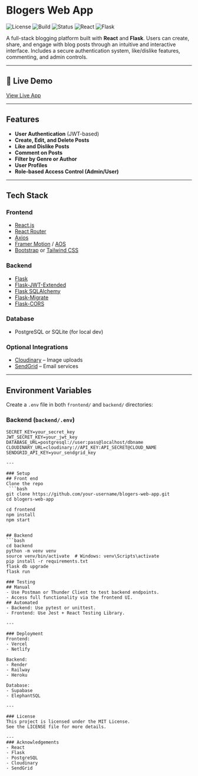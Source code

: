#  Blogers Web App

![License](https://img.shields.io/badge/license-MIT-blue.svg)
![Build](https://img.shields.io/badge/build-passing-brightgreen)
![Status](https://img.shields.io/badge/status-active-success)
![React](https://img.shields.io/badge/frontend-React-blue)
![Flask](https://img.shields.io/badge/backend-Flask-yellow)

A full-stack blogging platform built with **React** and **Flask**. Users can create, share, and engage with blog posts through an intuitive and interactive interface. Includes a secure authentication system, like/dislike features, commenting, and admin controls.

---

## 🔗 Live Demo

 [View Live App](https://blogers-front-end-srpb.vercel.app/)

---

<!-- ##  Screenshots

> *(Update these paths with actual image links or screenshots from your app)*

| Home Page | Post View | Dashboard |
|-----------|-----------|-----------|
| ![Home](screenshots/home.png) | ![Post](screenshots/post.png) | ![Dashboard](screenshots/dashboard.png) |

--- -->

##  Features

-  **User Authentication** (JWT-based)
-  **Create, Edit, and Delete Posts**
-  **Like and Dislike Posts**
-  **Comment on Posts**
-  **Filter by Genre or Author**
-  **User Profiles**
-  **Role-based Access Control (Admin/User)**

---

##  Tech Stack

### Frontend
- [React.js](https://reactjs.org/)
- [React Router](https://reactrouter.com/)
- [Axios](https://axios-http.com/)
- [Framer Motion](https://www.framer.com/motion/) / [AOS](https://michalsnik.github.io/aos/)
- [Bootstrap](https://getbootstrap.com/) or [Tailwind CSS](https://tailwindcss.com/)

### Backend
- [Flask](https://flask.palletsprojects.com/)
- [Flask-JWT-Extended](https://flask-jwt-extended.readthedocs.io/)
- [Flask SQLAlchemy](https://flask-sqlalchemy.palletsprojects.com/)
- [Flask-Migrate](https://flask-migrate.readthedocs.io/)
- [Flask-CORS](https://flask-cors.readthedocs.io/)

### Database
- PostgreSQL or SQLite (for local dev)

### Optional Integrations
- [Cloudinary](https://cloudinary.com/) – Image uploads
- [SendGrid](https://sendgrid.com/) – Email services

---

##  Environment Variables

Create a `.env` file in both `frontend/` and `backend/` directories:

### Backend (`backend/.env`)
```env
SECRET_KEY=your_secret_key
JWT_SECRET_KEY=your_jwt_key
DATABASE_URL=postgresql://user:pass@localhost/dbname
CLOUDINARY_URL=cloudinary://API_KEY:API_SECRET@CLOUD_NAME
SENDGRID_API_KEY=your_sendgrid_key

---

### Setup
## Front end
Clone the repo
 ```bash
git clone https://github.com/your-username/blogers-web-app.git
cd blogers-web-app

cd frontend
npm install
npm start


## Backend
```bash
cd backend
python -m venv venv
source venv/bin/activate  # Windows: venv\Scripts\activate
pip install -r requirements.txt
flask db upgrade
flask run

### Testing
## Manual
- Use Postman or Thunder Client to test backend endpoints.
- Access full functionality via the frontend UI.
## Automated
- Backend: Use pytest or unittest.
- Frontend: Use Jest + React Testing Library.

---

### Deployment
Frontend:
- Vercel
- Netlify

Backend:
- Render
- Railway
- Heroku

Database:
- Supabase
- ElephantSQL

---

### License
This project is licensed under the MIT License.
See the LICENSE file for more details.

---
### Acknowledgements
- React
- Flask
- PostgreSQL
- Cloudinary
- SendGrid